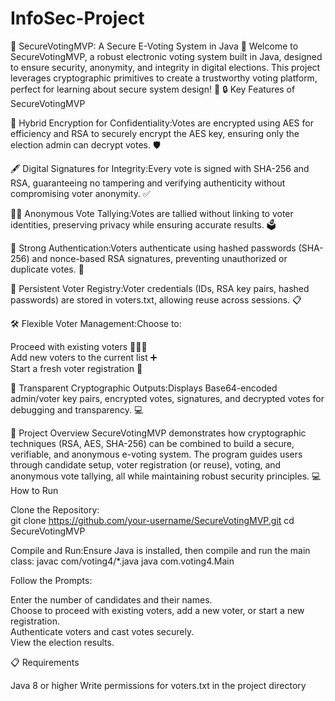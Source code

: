 # InfoSec-Project

🌟 SecureVotingMVP: A Secure E-Voting System in Java 🌟
Welcome to SecureVotingMVP, a robust electronic voting system built in Java, designed to ensure security, anonymity, and integrity in digital elections. This project leverages cryptographic primitives to create a trustworthy voting platform, perfect for learning about secure system design! 🚀
🔒 Key Features of SecureVotingMVP

🔐 Hybrid Encryption for Confidentiality:Votes are encrypted using AES for efficiency and RSA to securely encrypt the AES key, ensuring only the election admin can decrypt votes. 🛡️

🖋️ Digital Signatures for Integrity:Every vote is signed with SHA-256 and RSA, guaranteeing no tampering and verifying authenticity without compromising voter anonymity. ✅

🕵️‍♂️ Anonymous Vote Tallying:Votes are tallied without linking to voter identities, preserving privacy while ensuring accurate results. 🗳️

🔑 Strong Authentication:Voters authenticate using hashed passwords (SHA-256) and nonce-based RSA signatures, preventing unauthorized or duplicate votes. 🔐

📂 Persistent Voter Registry:Voter credentials (IDs, RSA key pairs, hashed passwords) are stored in voters.txt, allowing reuse across sessions. 📋

🛠️ Flexible Voter Management:Choose to:  

Proceed with existing voters 🧑‍🤝‍🧑  
Add new voters to the current list ➕  
Start a fresh voter registration 🔄


📢 Transparent Cryptographic Outputs:Displays Base64-encoded admin/voter key pairs, encrypted votes, signatures, and decrypted votes for debugging and transparency. 💻


🌈 Project Overview
SecureVotingMVP demonstrates how cryptographic techniques (RSA, AES, SHA-256) can be combined to build a secure, verifiable, and anonymous e-voting system. The program guides users through candidate setup, voter registration (or reuse), voting, and anonymous vote tallying, all while maintaining robust security principles.
💻 How to Run

Clone the Repository:  
git clone https://github.com/your-username/SecureVotingMVP.git
cd SecureVotingMVP


Compile and Run:Ensure Java is installed, then compile and run the main class:
javac com/voting4/*.java
java com.voting4.Main


Follow the Prompts:  

Enter the number of candidates and their names.  
Choose to proceed with existing voters, add a new voter, or start a new registration.  
Authenticate voters and cast votes securely.  
View the election results.



📋 Requirements

Java 8 or higher
Write permissions for voters.txt in the project directory

